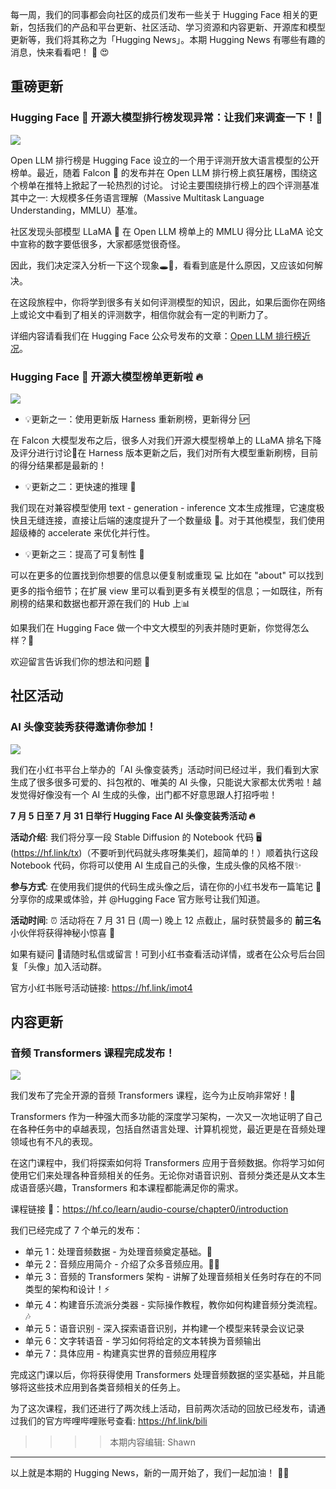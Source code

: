 每一周，我们的同事都会向社区的成员们发布一些关于 Hugging Face 相关的更新，包括我们的产品和平台更新、社区活动、学习资源和内容更新、开源库和模型更新等，我们将其称之为「Hugging News」。本期 Hugging News 有哪些有趣的消息，快来看看吧！ 🎉 😍

## 重磅更新 

### Hugging Face 🤗 开源大模型排行榜发现异常：让我们来调查一下！🧐

![](https://img-s1.andfun.cn/devrel/posts/2023/07/9d2853737b53b.png)

Open LLM 排行榜是 Hugging Face 设立的一个用于评测开放大语言模型的公开榜单。最近，随着 Falcon 🦅 的发布并在 Open LLM 排行榜上疯狂屠榜，围绕这个榜单在推特上掀起了一轮热烈的讨论。
讨论主要围绕排行榜上的四个评测基准其中之一: 大规模多任务语言理解（Massive Multitask Language Understanding，MMLU）基准。

社区发现头部模型 LLaMA 🦙 在 Open LLM 榜单上的 MMLU 得分比 LLaMA 论文 中宣称的数字要低很多，大家都感觉很奇怪。

因此，我们决定深入分析一下这个现象🕳🐇，看看到底是什么原因，又应该如何解决。

在这段旅程中，你将学到很多有关如何评测模型的知识，因此，如果后面你在网络上或论文中看到了相关的评测数字，相信你就会有一定的判断力了。

详细内容请看我们在 Hugging Face 公众号发布的文章：[Open LLM 排行榜近况](https://mp.weixin.qq.com/s/tDDx3lZz_nyAcf9bnB5hnA)。

### Hugging Face 🤗 开源大模型榜单更新啦 🔥

![](https://img-s1.andfun.cn/devrel/posts/2023/07/64064ccc795ae.png)

- 💡更新之一：使用更新版 Harness 重新刷榜，更新得分 🆙

在 Falcon 大模型发布之后，很多人对我们开源大模型榜单上的 LLaMA 排名下降及评分进行讨论🙋在 Harness 版本更新之后，我们对所有大模型重新刷榜，目前的得分结果都是最新的！

- 💡更新之二：更快速的推理 💨

我们现在对兼容模型使用 text - generation - inference 文本生成推理，它速度极快且无缝连接，直接让后端的速度提升了一个数量级 🤯。对于其他模型，我们使用超级棒的 accelerate 来优化并行性。

- 💡更新之三：提高了可复制性 📄

可以在更多的位置找到你想要的信息以便复制或重现 💻 比如在 "about" 可以找到更多的指令细节；在扩展 view 里可以看到更多有关模型的信息；一如既往，所有刷榜的结果和数据也都开源在我们的 Hub 上📊

如果我们在 Hugging Face 做一个中文大模型的列表并随时更新，你觉得怎么样？🤔️

欢迎留言告诉我们你的想法和问题 🙋

## 社区活动

### AI 头像变装秀获得邀请你参加！

![](https://img-s1.andfun.cn/devrel/posts/2023/07/95289011296f2.jpg)

我们在小红书平台上举办的「AI 头像变装秀」活动时间已经过半，我们看到大家生成了很多很多可爱的、抖包袱的、唯美的 AI 头像，只能说大家都太优秀啦！越发觉得好像没有一个 AI 生成的头像，出门都不好意思跟人打招呼啦！

**7 月 5 日至 7 月 31 日举行 Hugging Face AI 头像变装秀活动 🔥**

**活动介绍**: 我们将分享一段 Stable Diffusion 的 Notebook 代码 🖥️ (https://hf.link/tx)（不要听到代码就头疼呀集美们，超简单的！）顺着执行这段 Notebook 代码，你将可以使用 AI 生成自己的头像，生成头像的风格不限✨ 

**参与方式**: 在使用我们提供的代码生成头像之后，请在你的小红书发布一篇笔记 📒 分享你的成果或体验，并 @Hugging Face 官方账号让我们知道。

**活动时间**: ⏰ 活动将在 7 月 31 日 (周一) 晚上 12 点截止，届时获赞最多的 **前三名** 小伙伴将获得神秘小惊喜 🎁

如果有疑问 🙋请随时私信或留言！可到小红书查看活动详情，或者在公众号后台回复「头像」加入活动群。

官方小红书账号活动链接:
<url>https://hf.link/imot4</url>

## 内容更新

### 音频 Transformers 课程完成发布！

![](https://img-s1.andfun.cn/devrel/posts/2023/06/15a0374d15eb5.png)

我们发布了完全开源的音频 Transformers 课程，迄今为止反响非常好！🤗

Transformers 作为一种强大而多功能的深度学习架构，一次又一次地证明了自己在各种任务中的卓越表现，包括自然语言处理、计算机视觉，最近更是在音频处理领域也有不凡的表现。

在这门课程中，我们将探索如何将 Transformers 应用于音频数据。你将学习如何使用它们来处理各种音频相关的任务。无论你对语音识别、音频分类还是从文本生成语音感兴趣，Transformers 和本课程都能满足你的需求。

课程链接 🚀：<url>https://hf.co/learn/audio-course/chapter0/introduction</url> 

我们已经完成了 7 个单元的发布：
- 单元 1：处理音频数据 - 为处理音频奠定基础。🧱
- 单元 2：音频应用简介 - 介绍了众多音频应用。🏃‍♂️
- 单元 3：音频的 Transformers 架构 - 讲解了处理音频相关任务时存在的不同类型的架构和设计！⚡️
- 单元 4：构建音乐流派分类器 - 实际操作教程，教你如何构建音频分类流程。🎶
- 单元 5：语音识别 - 深入探索语音识别，并构建一个模型来转录会议记录
- 单元 6：文字转语音 - 学习如何将给定的文本转换为音频输出 
- 单元 7：具体应用 - 构建真实世界的音频应用程序

完成这门课以后，你将获得使用 Transformers 处理音频数据的坚实基础，并且能够将这些技术应用到各类音频相关的任务上。

为了这次课程，我们还进行了两次线上活动，目前两次活动的回放已经发布，请通过我们的官方哔哩哔哩账号查看:
<url>https://hf.link/bili</url>

>>>> 本期内容编辑: Shawn

<hr>

以上就是本期的 Hugging News，新的一周开始了，我们一起加油！ 💪🎉
